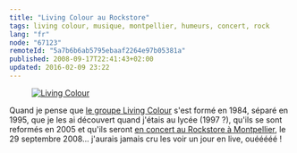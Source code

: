 ```yaml
---
title: "Living Colour au Rockstore"
tags: living colour, musique, montpellier, humeurs, concert, rock
lang: "fr"
node: "67123"
remoteId: "5a7b6b6ab5795ebaaf2264e97b05381a"
published: 2008-09-17T22:41:43+02:00
updated: 2016-02-09 23:22
---
```

<figure class="object-center"><a href="/images/living-colour.png"><img src="/images//living-colour.png" alt="Living Colour">
</a></figure>

Quand je pense que [le groupe Living
Colour](http://www.lastfm.fr/music/Living+Colour) s'est formé en 1984, séparé en
1995, que je les ai découvert quand j'étais au lycée (1997&nbsp;?), qu'ils se sont
reformés en 2005 et qu'ils seront [en concert au Rockstore à
Montpellier](http://www.rockstore.fr), le 29 septembre 2008...  j'aurais jamais
cru les voir un jour en live, ouééééé&nbsp;!
